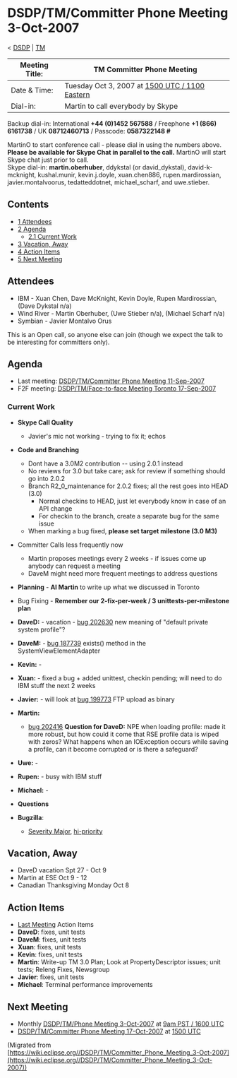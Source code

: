 

DSDP/TM/Committer Phone Meeting 3-Oct-2007
==========================================

< [DSDP](https://wiki.eclipse.org/DSDP "DSDP")‎ | [TM](./TM "DSDP/TM")

| Meeting Title: | **TM Committer Phone Meeting** |
| --- | --- |
| Date & Time: | Tuesday Oct 3, 2007 at [1500 UTC / 1100 Eastern](http://www.timeanddate.com/worldclock/meetingdetails.html?year=2007&month=10&day=3&hour=15&min=00&sec=0&p1=224&p2=159&p3=250&p4=136&p5=223&iv=1800) |
| Dial-in: | Martin to call everybody by Skype |

Backup dial-in: International **+44 (0)1452 567588** / Freephone **+1 (866) 6161738** / UK **08712460713** / Passcode: **0587322148 #**

MartinO to start conference call - please dial in using the numbers above.  
**Please be available for Skype Chat in parallel to the call.** MartinO will start Skype chat just prior to call.  
Skype dial-in: **martin.oberhuber**, ddykstal (or david\_dykstal), david-k-mcknight, kushal.munir, kevin.j.doyle, xuan.chen886, rupen.mardirossian, javier.montalvoorus, tedatteddotnet, michael\_scharf, and uwe.stieber.  

Contents
--------

*   [1 Attendees](#Attendees)
*   [2 Agenda](#Agenda)
    *   [2.1 Current Work](#Current-Work)
*   [3 Vacation, Away](#Vacation.2C-Away)
*   [4 Action Items](#Action-Items)
*   [5 Next Meeting](#Next-Meeting)

Attendees
---------

*   IBM - Xuan Chen, Dave McKnight, Kevin Doyle, Rupen Mardirossian, (Dave Dykstal n/a)
*   Wind River - Martin Oberhuber, (Uwe Stieber n/a), (Michael Scharf n/a)
*   Symbian - Javier Montalvo Orus

This is an Open call, so anyone else can join (though we expect the talk to be interesting for committers only).

Agenda
------

*   Last meeting: [DSDP/TM/Committer Phone Meeting 11-Sep-2007](./Committer_Phone_Meeting_11-Sep-2007 "DSDP/TM/Committer Phone Meeting 11-Sep-2007")
*   F2F meeting: [DSDP/TM/Face-to-face Meeting Toronto 17-Sep-2007](./Face-to-face_Meeting_Toronto_17-Sep-2007 "DSDP/TM/Face-to-face Meeting Toronto 17-Sep-2007")

### Current Work

*   **Skype Call Quality**
    *   Javier's mic not working - trying to fix it; echos
*   **Code and Branching**
    *   Dont have a 3.0M2 contribution -- using 2.0.1 instead
    *   No reviews for 3.0 but take care; ask for review if something should go into 2.0.2
    *   Branch R2\_0\_maintenance for 2.0.2 fixes; all the rest goes into HEAD (3.0)
        *   Normal checkins to HEAD, just let everybody know in case of an API change
        *   For checkin to the branch, create a separate bug for the same issue
    *   When marking a bug fixed, **please set target milestone (3.0 M3)**
*   Committer Calls less frequently now
    *   Martin proposes meetings every 2 weeks - if issues come up anybody can request a meeting
    *   DaveM might need more frequent meetings to address questions
*   **Planning** \- **AI Martin** to write up what we discussed in Toronto
*   Bug Fixing - **Remember our 2-fix-per-week / 3 unittests-per-milestone plan**
*   **DaveD:** \- vacation - [bug 202630](https://bugs.eclipse.org/bugs/show_bug.cgi?id=202630) new meaning of "default private system profile"?
*   **DaveM:** \- [bug 187739](https://bugs.eclipse.org/bugs/show_bug.cgi?id=187739) exists() method in the SystemViewElementAdapter
*   **Kevin:** -
*   **Xuan:** \- fixed a bug + added unittest, checkin pending; will need to do IBM stuff the next 2 weeks
*   **Javier:** \- will look at [bug 199773](https://bugs.eclipse.org/bugs/show_bug.cgi?id=199773) FTP upload as binary
*   **Martin:**
    *   [bug 202416](https://bugs.eclipse.org/bugs/show_bug.cgi?id=202416) **Question for DaveD:** NPE when loading profile: made it more robust, but how could it come that RSE profile data is wiped with zeros? What happens when an IOException occurs while saving a profile, can it become corrupted or is there a safeguard?
*   **Uwe:** -
*   **Rupen:** \- busy with IBM stuff
*   **Michael:** -
*   **Questions**

*   **Bugzilla**:
    *   [Severity Major](https://bugs.eclipse.org/bugs/buglist.cgi?query_format=advanced&classification=DSDP&product=Target+Management&bug_status=UNCONFIRMED&bug_status=NEW&bug_status=ASSIGNED&bug_status=REOPENED&bug_severity=blocker&bug_severity=critical&bug_severity=major&cmdtype=doit), [hi-priority](https://bugs.eclipse.org/bugs/buglist.cgi?query_format=advanced&classification=DSDP&product=Target+Management&bug_status=UNCONFIRMED&bug_status=NEW&bug_status=ASSIGNED&bug_status=REOPENED&cmdtype=doit&field0-0-0=priority&type0-0-0=regexp&value0-0-0=P%5B12%5D&field0-0-1=bug_severity&type0-0-1=regexp&value0-0-1=blocker%7Ccritical%7Cmajor)

Vacation, Away
--------------

*   DaveD vacation Spt 27 - Oct 9
*   Martin at ESE Oct 9 - 12
*   Canadian Thanksgiving Monday Oct 8

Action Items
------------

*   [Last Meeting](./Committer_Phone_Meeting_11-Sep-2007#Action_Items "DSDP/TM/Committer Phone Meeting 11-Sep-2007") Action Items
*   **DaveD**: fixes, unit tests
*   **DaveM**: fixes, unit tests
*   **Xuan**: fixes, unit tests
*   **Kevin**: fixes, unit tests
*   **Martin**: Write-up TM 3.0 Plan; Look at PropertyDescriptor issues; unit tests; Releng Fixes, Newsgroup
*   **Javier**: fixes, unit tests
*   **Michael**: Terminal performance improvements

Next Meeting
------------

*   Monthly [DSDP/TM/Phone Meeting 3-Oct-2007](./Phone_Meeting_3-Oct-2007 "DSDP/TM/Phone Meeting 3-Oct-2007") at [9am PST / 1600 UTC](http://www.timeanddate.com/worldclock/fixedtime.html?month=10&day=3&year=2007&hour=16&min=00&sec=0&p1=0)
*   [DSDP/TM/Committer Phone Meeting 17-Oct-2007](./Committer_Phone_Meeting_17-Oct-2007 "DSDP/TM/Committer Phone Meeting 17-Oct-2007") at [1500 UTC](http://www.timeanddate.com/worldclock/meetingdetails.html?year=2007&month=10&day=17&hour=15&min=00&sec=0&p1=224&p2=159&p3=250&p4=136&p5=223&iv=1800)


(Migrated from [https://wiki.eclipse.org//DSDP/TM/Committer_Phone_Meeting_3-Oct-2007](https://wiki.eclipse.org//DSDP/TM/Committer_Phone_Meeting_3-Oct-2007))